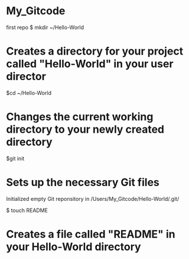 My_Gitcode
==========

first repo
$ mkdir ~/Hello-World
# Creates a directory for your project called "Hello-World" in your user director

$cd ~/Hello-World
# Changes the current working directory to your newly created directory

$git init
# Sets up the necessary Git files
Initialized empty Git reponsitory in /Users/My_Gitcode/Hello-World/.git/

$ touch README
# Creates a file called "README" in your Hello-World directory
